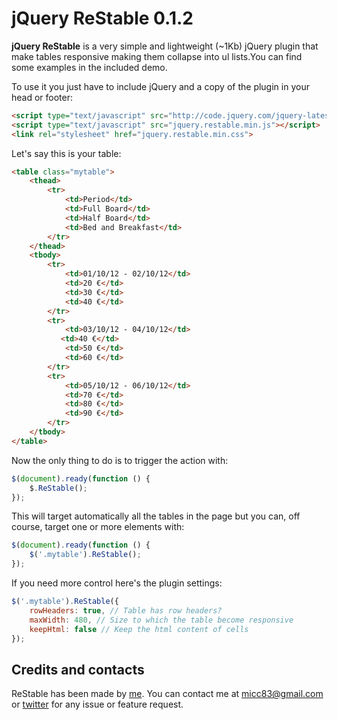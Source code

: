 jQuery ReStable 0.1.2
========

**jQuery ReStable** is a very simple and lightweight (~1Kb) jQuery plugin that make tables responsive making them collapse into ul lists.You can find some examples in the included demo.

To use it you just have to include jQuery and a copy of the plugin in your head or footer:

```html
<script type="text/javascript" src="http://code.jquery.com/jquery-latest.js"></script>
<script type="text/javascript" src="jquery.restable.min.js"></script>
<link rel="stylesheet" href="jquery.restable.min.css">
```

Let's say this is your table:

```html
<table class="mytable">
    <thead>
        <tr>
            <td>Period</td>
            <td>Full Board</td>
            <td>Half Board</td>
            <td>Bed and Breakfast</td>
        </tr>
    </thead>
    <tbody>
        <tr>
            <td>01/10/12 - 02/10/12</td>
            <td>20 €</td>
            <td>30 €</td>
            <td>40 €</td>
        </tr>
        <tr>
            <td>03/10/12 - 04/10/12</td>
           <td>40 €</td>
            <td>50 €</td>
            <td>60 €</td>
        </tr>
        <tr>
            <td>05/10/12 - 06/10/12</td>
            <td>70 €</td>
            <td>80 €</td>
            <td>90 €</td>
        </tr>
    </tbody>
</table>
```
Now the only thing to do is to trigger the action with:

```js
$(document).ready(function () {
    $.ReStable();
});
```

This will target automatically all the tables in the page but you can, off course, target one or more elements with:

```js
$(document).ready(function () {
    $('.mytable').ReStable();
});
```

If you need more control here's the plugin settings:

```js
$('.mytable').ReStable({
    rowHeaders: true, // Table has row headers?
    maxWidth: 480, // Size to which the table become responsive
    keepHtml: false // Keep the html content of cells
});
```

## Credits and contacts

ReStable has been made by [me](https://github.com/micc83). You can contact me at micc83@gmail.com or [twitter](https://twitter.com/Micc1983) for any issue or feature request.
